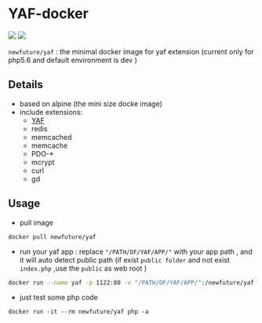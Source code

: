 # YAF-docker

[![](https://images.microbadger.com/badges/version/newfuture/yaf.svg)](https://hub.docker.com/r/newfuture/yaf/) [![](https://images.microbadger.com/badges/image/newfuture/yaf.svg)](https://microbadger.com/images/newfuture/yaf "datails")

`newfuture/yaf` : the minimal docker image for yaf extension (current only for php5.6 and default environment is dev )

## Details 
* based on alpine (the mini size docke image)
* include extensions:
    - [YAF](https://github.com/laruence/yaf)
    - redis
    - memcached
    - memcache
    - PDO-*
    - mcrypt
    - curl
    - gd


## Usage

* pull image
```
docker pull newfuture/yaf
```
* run your yaf app : replace `"/PATH/OF/YAF/APP/"` with your app path , and it will auto detect public path (if exist `public folder` and not exist `index.php` ,use the `public` as web root
)
```bash
docker run --name yaf -p 1122:80 -v "/PATH/OF/YAF/APP/":/newfuture/yaf newfuture/yaf
```
* just test some php code 
```
docker run -it --rm newfuture/yaf php -a
```